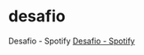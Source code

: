# desafio
 Desafio - Spotify
<a href="https://rayaneimatech.github.io/desafio/desafio.html"> Desafio - Spotify </a> 
